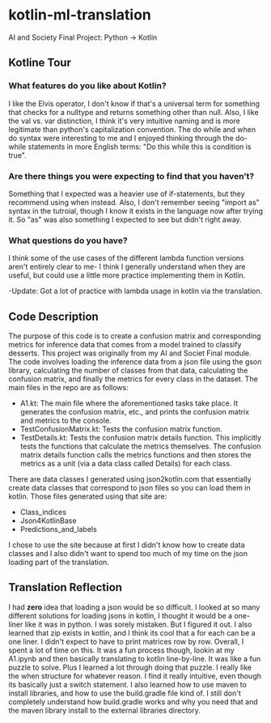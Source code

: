 # kotlin-ml-translation
AI and Society Final Project: Python -> Kotlin

## Kotline Tour

### What features do you like about Kotlin?
I like the Elvis operator, I don't know if that's a universal term for something that checks for a nulltype and returns something other than null. Also, I like the val vs. var distinction, I think it's very intuitive naming and is more legitimate than python's capitalization convention. The do while and when do syntax were interesting to me and I enjoyed thinking through the do-while statements in more English terms: "Do this while this is condition is true".

### Are there things you were expecting to find that you haven’t?
Something that I expected was a heavier use of if-statements, but they recommend using when instead. Also, I don't remember seeing "import as" syntax in the tutroial, though I know it exists in the language now after trying it. So "as" was also something I expected to see but didn't right away. 

### What questions do you have?
I think some of the use cases of the different lambda function versions aren't entirely clear to me- I think I generally understand when they are useful, but could use a little more practice implementing them in Kotlin. 

-Update: Got a lot of practice with lambda usage in kotlin via the translation. 

## Code Description
The purpose of this code is to create a confusion matrix and corresponding metrics for inference data that comes from a model trained to classify desserts. This project was originally from my AI and Societ Final module. The 
code involves loading the inference data from a json file using the gson library, calculating the number of classes from that data, calculating the confusion matrix, and finally the metrics for every class in the dataset. The main files in the repo are as follows:

- A1.kt: The main file where the aforementioned tasks take place. It generates the confusion matrix, etc., and prints the confusion matrix and metrics to the console.
- TestConfusionMatrix.kt: Tests the confusion matrix function.
- TestDetails.kt: Tests the confusion matrix details function. This implicitly tests the functions that calculate the metrics themselves. The confusion matrix details function calls the metrics functions and then stores the metrics as a unit (via a data class called Details) for each class.

There are data classes I generated using json2kotlin.com that essentially create data classes that correspond to json files so you can load them in kotlin. Those files generated using that site are: 
- Class_indices
- Json4KotlinBase
- Predictions_and_labels

I chose to use the site because at first I didn't know how to create data classes and I also didn't want to spend too much of my time on the json loading part of the translation. 

## Translation Reflection 
I had __zero__ idea that loading a json would be so difficult. I looked at so many different solutions for loading jsons in kotlin, I thought it would be a one-liner like it was in python. I was sorely mistaken. But I 
figured it out. I also learned that zip exists in kotlin, and I think its cool that a for each can be a one liner. I didn't expect to have to print matrices row by row. Overall, I spent a lot of time on this. It was a fun
process though, lookin at my A1.ipynb and then basically translating to kotlin line-by-line. It was like a fun puzzle to solve. Plus I learned a lot through doing that puzzle. I really like the when structure for whatever reason. 
I find it really intuitive, even though its basically just a switch statement. I also learned how to use maven to install libraries, and how to use the build.gradle file kind of. I still don't completely understand how build.gradle works and why you need that and the maven library install to the external libraries directory. 

